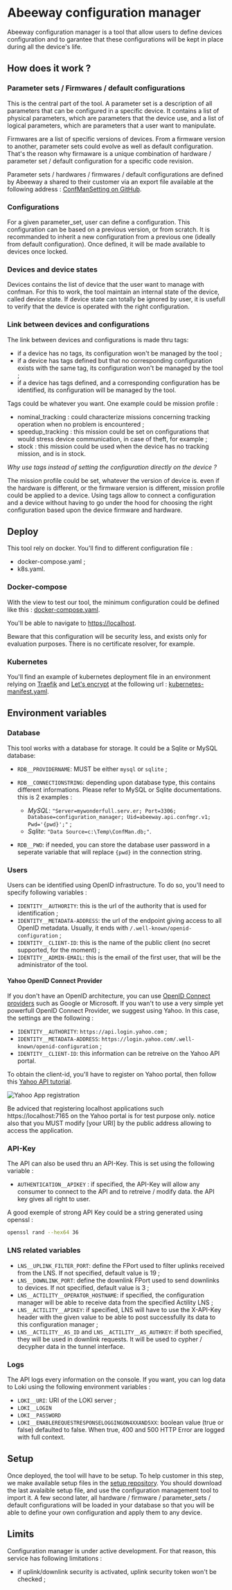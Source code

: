 # Abeeway configuration manager

Abeeway configuration manager is a tool that allow users to define devices
configuration and to garantee that these configurations will be kept in place
during all the device's life.

## How does it work ?

### Parameter sets / Firmwares / default configurations

This is the central part of the tool. A parameter set is a description
of all parameters that can be configured in a specific device. It contains a
list of physical parameters, which are parameters that the device use, and a
list of logical parameters, which are parameters that a user want to manipulate.

Firmwares are a list of specific versions of devices. From a firmware version
to another, parameter sets could evolve as well as default configuration. That's
the reason why firmaware is a unique combination of hardware / parameter set /
default configuration for a specific code revision.

Parameter sets / hardwares / firmwares / default configurations are defined by
Abeeway a shared to their customer via an export file available at the following
address : [ConfManSetting on GitHub](https://github....).

### Configurations

For a given parameter_set, user can define a configuration. This configuration
can be based on a previous version, or from scratch. It is recommanded to
inherit a new configuration from a previous one (ideally from default
configuration). Once defined, it will be made available to devices once locked.

### Devices and device states

Devices contains the list of device that the user want to manage with confman.
For this to work, the tool maintain an internal state of the device, called
device state. If device state can totally be ignored by user, it is usefull
to verify that the device is operated with the right configuration.

### Link between devices and configurations

The link between devices and configurations is made thru tags:

* if a device has no tags, its configuration won't be managed by the tool ;
* if a device has tags defined but that no corresponding configuration exists
with the same tag, its configuration won't be managed by the tool ;
* if a device has tags defined, and a corresponding configuration has be
identified, its configuration will be managed by the tool.

Tags could be whatever you want. One example could be mission profile :

* nominal_tracking : could characterize missions concerning tracking operation
when no problem is encountered ;
* speedup_tracking : this mission could be set on configurations that would
stress device communication, in case of theft, for example ;
* stock : this mission could be used when the device has no tracking mission,
and is in stock.

*Why use tags instead of setting the configuration directly on the device ?*

The mission profile could be set, whatever the version of device is. even if the
hardware is different, or the firmware version is different, mission profile
could be applied to a device. Using tags allow to connect a configuration and
a device without having to go under the hood for choosing the right
configuration based upon the device firmware and hardware.

## Deploy

This tool rely on docker. You'll find to different configuration file :

* docker-compose.yaml ;
* k8s.yaml.

### Docker-compose

With the view to test our tool, the minimum configuration could be defined like
this : [docker-compose.yaml](deploy/docker-compose.yaml).

You'll be able to navigate to [https://localhost](https://localhost).

Beware that this configuration will be security less, and exists only for
evaluation purposes. There is no certificate resolver, for example.

### Kubernetes

You'll find an example of kubernetes deployment file in an environment relying
on [Traefik](https://traefik.io) and [Let's encrypt](https://letsencrypt.org)
at the following url : [kubernetes-manifest.yaml](deploy/kubernetes-manifest.yaml).

## Environment variables

### Database

This tool works with a database for storage. It could be a Sqlite or MySQL
database:

* `RDB__PROVIDERNAME`: MUST be either `mysql` or `sqlite` ;
* `RDB__CONNECTIONSTRING`: depending upon database type, this contains different
informations. Please refer to MySQL or Sqlite documentations. this is 2 examples
:

  * *MySQL*: `"Server=mywonderfull.serv.er; Port=3306; Database=configuration_manager; Uid=abeeway.api.confmgr.v1; Pwd='{pwd}';"` ;
  * *Sqlite*: `"Data Source=c:\Temp\ConfMan.db;"`.

* `RDB__PWD`: if needed, you can store the database user password in a seperate
variable that will replace `{pwd}` in the connection string.

### Users

Users can be identified using OpenID infrastructure. To do so, you'll need
to specify following variables :

* `IDENTITY__AUTHORITY`: this is the url of the authority that is used for
identification ;
* `IDENTITY__METADATA-ADDRESS`: the url of the endpoint giving access to all
OpenID metadata. Usually, it ends with `/.well-known/openid-configuration` ;
* `IDENTITY__CLIENT-ID`: this is the name of the public client (no secret
supported, for the moment) ;
* `IDENTITY__ADMIN-EMAIL`: this is the email of the first user, that will be
the administrator of the tool.

#### Yahoo OpenID Connect Provider

If you don't have an OpenID architecture, you can use 
[OpenID Connect providers](https://connect2id.com/products/nimbus-oauth-openid-connect-sdk/openid-connect-providers)
such as Google or Microsoft. If you wan't to use a very simple yet powerfull 
OpenID  Connect Provider, we suggest using Yahoo. In this case, the settings are
the following :

* `IDENTITY__AUTHORITY`: `https://api.login.yahoo.com` ;
* `IDENTITY__METADATA-ADDRESS`: `https://login.yahoo.com/.well-known/openid-configuration` ;
* `IDENTITY__CLIENT-ID`: this information can be retreive on the Yahoo API
portal.

To obtain the client-id, you'll have to register on Yahoo portal, then follow
this [Yahoo API tutorial](https://developer.yahoo.com/oauth2/guide/flows_authcode/).

![Yahoo App registration](docs/Yahoo.png)

Be adviced that registering localhost applications such https://localhost:7165
on the Yahoo portal is for test purpose only. notice also that you MUST modify
[your URI] by the public address allowing to access the application.

### API-Key

The API can also be used thru an API-Key. This is set using the following
variable :

* `AUTHENTICATION__APIKEY` : if specified, the API-Key will allow any consumer
to connect to the API and to retreive / modify data. the API key gives all
right to user.

A good exemple of strong API Key could be a string generated using openssl :

```bash
openssl rand --hex64 36
```

### LNS related variables

* `LNS__UPLINK_FILTER_PORT`: define the FPort used to filter uplinks received
from the LNS. If not specified, default value is 19 ;
* `LNS__DOWNLINK_PORT`: define the downlink FPort used to send downlinks to
devices. If not specified, default value is 3 ;
* `LNS__ACTILITY__OPERATOR_HOSTNAME`: if specified, the configuration manager
will be able to receive data from the specified Actility LNS ;
* `LNS__ACTILITY__APIKEY`: if specified, LNS will have to use the X-API-Key
header with the given value to be able to post successfully its data to this
configuration manager ;
* `LNS__ACTILITY__AS_ID` and `LNS__ACTILITY__AS_AUTHKEY`: if both specified,
they will be used in downlink requests. It will be used to cypher /
decypher data in the tunnel interface.

### Logs

The API logs every information on the console. If you want, you can log data
to Loki using the following environment variables :

* `LOKI__URI`: URI of the LOKI server ;
* `LOKI__LOGIN`
* `LOKI__PASSWORD`
* `LOKI__ENABLEREQUESTRESPONSELOGGINGON4XXAND5XX`: boolean value (true or false)
defaulted to false. When true, 400 and 500 HTTP Error are logged with full
context.

## Setup

Once deployed, the tool will have to be setup. To help customer in this step,
we make available setup files in the [setup repository](setup/).
You should download the last avalaible setup file, and use the configuration
management tool to import it. A few second later, all hardware / firmware /
parameter_sets / default configurations will be loaded in your database so that
you will be able to define your own configuration and apply them to any device.

## Limits

Configuration manager is under active development. For that reason, this service
has following limitations :

* if uplink/downlink security is activated, uplink security token won't be
checked ;